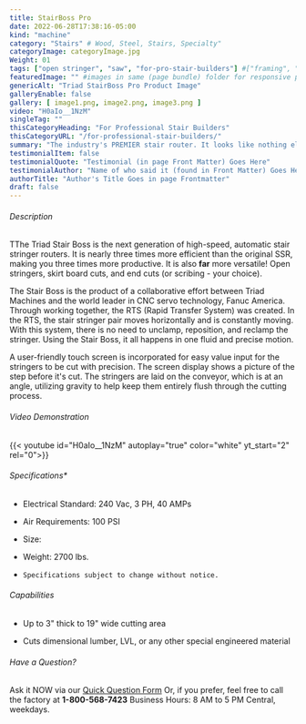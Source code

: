 ```yaml
---
title: StairBoss Pro
date: 2022-06-28T17:38:16-05:00
kind: "machine"
category: "Stairs" # Wood, Steel, Stairs, Specialty"
categoryImage: categoryImage.jpg
Weight: 01
tags: ["open stringer", "saw", "for-pro-stair-builders"] #["framing", "table", "mobile", "stick-builder" "shed-builder"]
featuredImage: "" #images in same (page bundle) folder for responsive processing
genericAlt: "Triad StairBoss Pro Product Image"
galleryEnable: false
gallery: [ image1.png, image2.png, image3.png ]
video: "H0aIo__1NzM"
singleTag: ""
thisCategoryHeading: "For Professional Stair Builders"
thisCategoryURL: "/for-professional-stair-builders/"
summary: "The industry's PREMIER stair router. It looks like nothing else & it performs like nothing else on the market."
testimonialItem: false
testimonialQuote: "Testimonial (in page Front Matter) Goes Here"
testimonialAuthor: "Name of who said it (found in Front Matter) Goes Here"
authorTitle: "Author's Title Goes in page Frontmatter"
draft: false
---
```


###### Description

TThe Triad Stair Boss is the next generation of high-speed, automatic stair stringer routers. It is nearly three times more efficient than the original SSR, making you three times more productive. It is also **far** more versatile! Open stringers, skirt board cuts, and end cuts (or scribing - your choice).

The Stair Boss is the product of a collaborative effort between Triad Machines and the world leader in CNC servo technology, Fanuc America. Through working together, the RTS (Rapid Transfer System) was created. In the RTS, the stair stringer pair moves horizontally and is constantly moving. With this system, there is no need to unclamp, reposition, and reclamp the stringer. Using the Stair Boss, it all happens in one fluid and precise motion.

A user-friendly touch screen is incorporated for easy value input for the stringers to be cut with precision. The screen display shows a picture of the step before it's cut. The stringers are laid on the conveyor, which is at an angle, utilizing gravity to help keep them entirely flush through the cutting process.

###### Video Demonstration

{{< youtube id="H0aIo__1NzM" autoplay="true" color="white" yt_start="2" rel="0">}}

###### Specifications*

* Electrical Standard: 240 Vac, 3 PH, 40 AMPs

* Air Requirements: 100 PSI

* Size:

* Weight: 2700 lbs.

* `Specifications subject to change without notice.`

###### Capabilities

* Up to 3" thick to 19" wide cutting area

* Cuts dimensional lumber, LVL, or any other special engineered material

###### Have a Question?

Ask it NOW via our [Quick Question Form](#qq)
Or, if you prefer, feel free to call the factory at **1-800-568-7423** Business Hours: 8 AM to 5 PM Central, weekdays.
